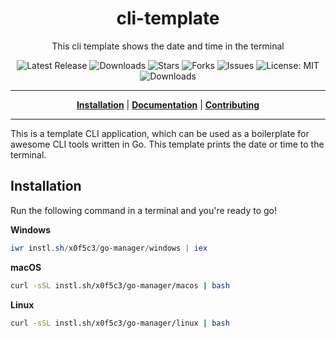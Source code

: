 <h1 align="center">cli-template</h1>
<p align="center">This cli template shows the date and time in the terminal</p>

<p align="center">

<a style="text-decoration: none" href="https://github.com/x0f5c3/go-manager/releases">
<img src="https://img.shields.io/github/v/release/x0f5c3/go-manager?style=flat-square" alt="Latest Release">
</a>

<a style="text-decoration: none" href="https://github.com/x0f5c3/go-manager/releases">
<img src="https://img.shields.io/github/downloads/x0f5c3/go-manager/total.svg?style=flat-square" alt="Downloads">
</a>

<a style="text-decoration: none" href="https://github.com/x0f5c3/go-manager/stargazers">
<img src="https://img.shields.io/github/stars/x0f5c3/go-manager.svg?style=flat-square" alt="Stars">
</a>

<a style="text-decoration: none" href="https://github.com/x0f5c3/go-manager/fork">
<img src="https://img.shields.io/github/forks/x0f5c3/go-manager.svg?style=flat-square" alt="Forks">
</a>

<a style="text-decoration: none" href="https://github.com/x0f5c3/go-manager/issues">
<img src="https://img.shields.io/github/issues/x0f5c3/go-manager.svg?style=flat-square" alt="Issues">
</a>

<a style="text-decoration: none" href="https://opensource.org/licenses/MIT">
<img src="https://img.shields.io/badge/License-MIT-yellow.svg?style=flat-square" alt="License: MIT">
</a>

<br/>

<a style="text-decoration: none" href="https://github.com/x0f5c3/go-manager/releases">
<img src="https://img.shields.io/badge/platform-windows%20%7C%20macos%20%7C%20linux-informational?style=for-the-badge" alt="Downloads">
</a>

<br/>

</p>

----

<p align="center">
<strong><a href="https://x0f5c3.github.io/go-manager/#/installation">Installation</a></strong>
|
<strong><a href="https://x0f5c3.github.io/go-manager/#/docs">Documentation</a></strong>
|
<strong><a href="https://x0f5c3.github.io/go-manager/#/CONTRIBUTING">Contributing</a></strong>
</p>

----

This is a template CLI application, which can be used as a boilerplate for awesome CLI tools written in Go.
This template prints the date or time to the terminal.

## Installation

Run the following command in a terminal and you're ready to go!

**Windows**
```powershell
iwr instl.sh/x0f5c3/go-manager/windows | iex
```

**macOS**
```bash
curl -sSL instl.sh/x0f5c3/go-manager/macos | bash
```

**Linux**
```bash
curl -sSL instl.sh/x0f5c3/go-manager/linux | bash
```
